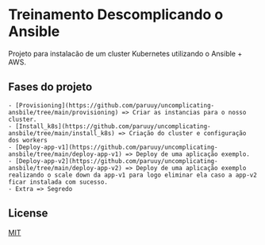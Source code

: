 # Treinamento Descomplicando o Ansible

Projeto para instalacão de um cluster Kubernetes utilizando o Ansible + AWS.


## Fases do projeto
```
- [Provisioning](https://github.com/paruuy/uncomplicating-ansbile/tree/main/provisioning) => Criar as instancias para o nosso cluster.
- [Install_k8s](https://github.com/paruuy/uncomplicating-ansbile/tree/main/install_k8s) => Criação do cluster e configuração dos workers
- [Deploy-app-v1](https://github.com/paruuy/uncomplicating-ansbile/tree/main/deploy-app-v1) => Deploy de uma aplicação exemplo. 
- [Deploy-app-v2](https://github.com/paruuy/uncomplicating-ansbile/tree/main/deploy-app-v2) => Deploy de uma aplicação exemplo realizando o scale down da app-v1 para logo eliminar ela caso a app-v2 ficar instalada com sucesso. 
- Extra => Segredo
```

## License
[MIT](https://choosealicense.com/licenses/mit/)
